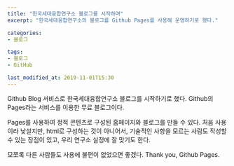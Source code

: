 ```yaml
---
title: "한국세대융합연구소 블로그를 시작하며"
excerpt: "한국세대융합연구소의 블로그를 Github Pages를 사용해 운영하기로 했다."

categories:
- 블로그

tags:
- 블로그
- GitHub

last_modified_at: 2019-11-01T15:30
---
```


Github Blog 서비스로 한국세대융합연구소 블로그를 시작하기로 했다.
Github의 Pages라는 서비스를 이용한 무료 블로그이다.

Pages를 사용하여 정적 콘텐츠로 구성된 홈페이지와 블로그를 만들 수 있다.
처음 사용이라 낯설지만, html로 구성하는 것이 아니어서, 기술적인 사항을 모르는 사람도 작성할 수 있는 장점이 있고, 우리 연구소 실정에 잘 맞기도 한다.

모쪼록 다른 사람들도 사용에 불편이 없었으면 좋겠다.
Thank you, Github Pages.